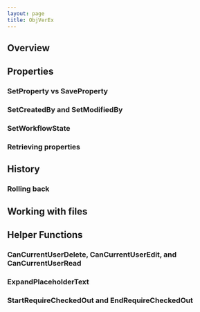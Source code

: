 ```yaml
---
layout: page
title: ObjVerEx
---
```


## Overview

## Properties

### SetProperty vs SaveProperty

### SetCreatedBy and SetModifiedBy

### SetWorkflowState

### Retrieving properties

## History

### Rolling back

## Working with files

## Helper Functions

### CanCurrentUserDelete, CanCurrentUserEdit, and CanCurrentUserRead

### ExpandPlaceholderText

### StartRequireCheckedOut and EndRequireCheckedOut

